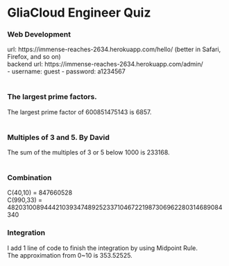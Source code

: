 # GliaCloud Engineer Quiz

<h3>Web Development</h3> 
  url: https://immense-reaches-2634.herokuapp.com/hello/   (better in Safari, Firefox, and so on)<br> 
  backend url: https://immense-reaches-2634.herokuapp.com/admin/ <br>
  - username: guest
  - password: a1234567<br>
<br>

<h3>The largest prime factors.</h3> 
  The largest prime factor of 600851475143 is 6857. <br>
<br>

<h3>Multiples of 3 and 5. By David</h3> 
  The sum of the multiples of 3 or 5 below 1000 is 233168. <br>
  <br>

<h3>Combination</h3> 
  C(40,10) = 847660528 <br>
  C(990,33) = 48203100894442103934748925233710467221987306962280314689084340<br>
  
<h3>Integration</h3> 
  I add 1 line of code to finish the integration by using Midpoint Rule. <br>
  The approximation from 0~10 is 353.52525. <br>
